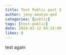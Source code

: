```yaml
---
title: Test Public post 3
author: jeny-amatya-qed
categories: [public]
tags: [test-public]
date: 2024-01-12 04:14:49 
likes: 0
---
```


test again